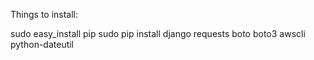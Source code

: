 Things to install:

sudo easy_install pip
sudo pip install django requests boto boto3 awscli python-dateutil
